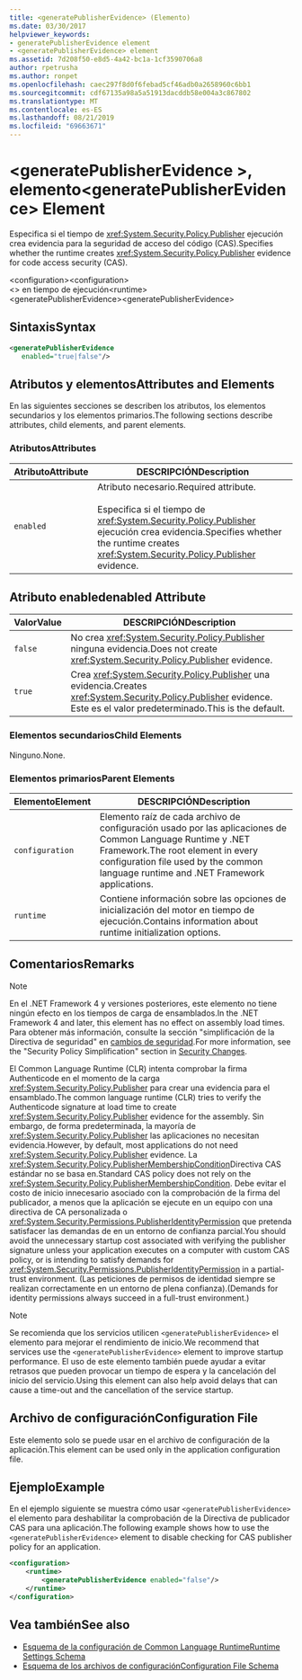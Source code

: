 ```yaml
---
title: <generatePublisherEvidence> (Elemento)
ms.date: 03/30/2017
helpviewer_keywords:
- generatePublisherEvidence element
- <generatePublisherEvidence> element
ms.assetid: 7d208f50-e8d5-4a42-bc1a-1cf3590706a8
author: rpetrusha
ms.author: ronpet
ms.openlocfilehash: caec297f8d0f6febad5cf46adb0a2658960c6bb1
ms.sourcegitcommit: cdf67135a98a5a51913dacddb58e004a3c867802
ms.translationtype: MT
ms.contentlocale: es-ES
ms.lasthandoff: 08/21/2019
ms.locfileid: "69663671"
---
```

# <a name="generatepublisherevidence-element"></a><span data-ttu-id="edddb-102">\<generatePublisherEvidence >, elemento</span><span class="sxs-lookup"><span data-stu-id="edddb-102">\<generatePublisherEvidence> Element</span></span>
<span data-ttu-id="edddb-103">Especifica si el tiempo de <xref:System.Security.Policy.Publisher> ejecución crea evidencia para la seguridad de acceso del código (CAS).</span><span class="sxs-lookup"><span data-stu-id="edddb-103">Specifies whether the runtime creates <xref:System.Security.Policy.Publisher> evidence for code access security (CAS).</span></span>  
  
 <span data-ttu-id="edddb-104">\<configuration></span><span class="sxs-lookup"><span data-stu-id="edddb-104">\<configuration></span></span>  
<span data-ttu-id="edddb-105">\<> en tiempo de ejecución</span><span class="sxs-lookup"><span data-stu-id="edddb-105">\<runtime></span></span>  
<span data-ttu-id="edddb-106">\<generatePublisherEvidence></span><span class="sxs-lookup"><span data-stu-id="edddb-106">\<generatePublisherEvidence></span></span>  
  
## <a name="syntax"></a><span data-ttu-id="edddb-107">Sintaxis</span><span class="sxs-lookup"><span data-stu-id="edddb-107">Syntax</span></span>  
  
```xml  
<generatePublisherEvidence    
   enabled="true|false"/>  
```  
  
## <a name="attributes-and-elements"></a><span data-ttu-id="edddb-108">Atributos y elementos</span><span class="sxs-lookup"><span data-stu-id="edddb-108">Attributes and Elements</span></span>  
 <span data-ttu-id="edddb-109">En las siguientes secciones se describen los atributos, los elementos secundarios y los elementos primarios.</span><span class="sxs-lookup"><span data-stu-id="edddb-109">The following sections describe attributes, child elements, and parent elements.</span></span>  
  
### <a name="attributes"></a><span data-ttu-id="edddb-110">Atributos</span><span class="sxs-lookup"><span data-stu-id="edddb-110">Attributes</span></span>  
  
|<span data-ttu-id="edddb-111">Atributo</span><span class="sxs-lookup"><span data-stu-id="edddb-111">Attribute</span></span>|<span data-ttu-id="edddb-112">DESCRIPCIÓN</span><span class="sxs-lookup"><span data-stu-id="edddb-112">Description</span></span>|  
|---------------|-----------------|  
|`enabled`|<span data-ttu-id="edddb-113">Atributo necesario.</span><span class="sxs-lookup"><span data-stu-id="edddb-113">Required attribute.</span></span><br /><br /> <span data-ttu-id="edddb-114">Especifica si el tiempo de <xref:System.Security.Policy.Publisher> ejecución crea evidencia.</span><span class="sxs-lookup"><span data-stu-id="edddb-114">Specifies whether the runtime creates <xref:System.Security.Policy.Publisher> evidence.</span></span>|  
  
## <a name="enabled-attribute"></a><span data-ttu-id="edddb-115">Atributo enabled</span><span class="sxs-lookup"><span data-stu-id="edddb-115">enabled Attribute</span></span>  
  
|<span data-ttu-id="edddb-116">Valor</span><span class="sxs-lookup"><span data-stu-id="edddb-116">Value</span></span>|<span data-ttu-id="edddb-117">DESCRIPCIÓN</span><span class="sxs-lookup"><span data-stu-id="edddb-117">Description</span></span>|  
|-----------|-----------------|  
|`false`|<span data-ttu-id="edddb-118">No crea <xref:System.Security.Policy.Publisher> ninguna evidencia.</span><span class="sxs-lookup"><span data-stu-id="edddb-118">Does not create <xref:System.Security.Policy.Publisher> evidence.</span></span>|  
|`true`|<span data-ttu-id="edddb-119">Crea <xref:System.Security.Policy.Publisher> una evidencia.</span><span class="sxs-lookup"><span data-stu-id="edddb-119">Creates <xref:System.Security.Policy.Publisher> evidence.</span></span> <span data-ttu-id="edddb-120">Este es el valor predeterminado.</span><span class="sxs-lookup"><span data-stu-id="edddb-120">This is the default.</span></span>|  
  
### <a name="child-elements"></a><span data-ttu-id="edddb-121">Elementos secundarios</span><span class="sxs-lookup"><span data-stu-id="edddb-121">Child Elements</span></span>  
 <span data-ttu-id="edddb-122">Ninguno.</span><span class="sxs-lookup"><span data-stu-id="edddb-122">None.</span></span>  
  
### <a name="parent-elements"></a><span data-ttu-id="edddb-123">Elementos primarios</span><span class="sxs-lookup"><span data-stu-id="edddb-123">Parent Elements</span></span>  
  
|<span data-ttu-id="edddb-124">Elemento</span><span class="sxs-lookup"><span data-stu-id="edddb-124">Element</span></span>|<span data-ttu-id="edddb-125">DESCRIPCIÓN</span><span class="sxs-lookup"><span data-stu-id="edddb-125">Description</span></span>|  
|-------------|-----------------|  
|`configuration`|<span data-ttu-id="edddb-126">Elemento raíz de cada archivo de configuración usado por las aplicaciones de Common Language Runtime y .NET Framework.</span><span class="sxs-lookup"><span data-stu-id="edddb-126">The root element in every configuration file used by the common language runtime and .NET Framework applications.</span></span>|  
|`runtime`|<span data-ttu-id="edddb-127">Contiene información sobre las opciones de inicialización del motor en tiempo de ejecución.</span><span class="sxs-lookup"><span data-stu-id="edddb-127">Contains information about runtime initialization options.</span></span>|  
  
## <a name="remarks"></a><span data-ttu-id="edddb-128">Comentarios</span><span class="sxs-lookup"><span data-stu-id="edddb-128">Remarks</span></span>  
  
> [!NOTE]
>  <span data-ttu-id="edddb-129">En el .NET Framework 4 y versiones posteriores, este elemento no tiene ningún efecto en los tiempos de carga de ensamblados.</span><span class="sxs-lookup"><span data-stu-id="edddb-129">In the .NET Framework 4 and later, this element has no effect on assembly load times.</span></span> <span data-ttu-id="edddb-130">Para obtener más información, consulte la sección "simplificación de la Directiva de seguridad" en [cambios de seguridad](../../../security/security-changes.md).</span><span class="sxs-lookup"><span data-stu-id="edddb-130">For more information, see the "Security Policy Simplification" section in [Security Changes](../../../security/security-changes.md).</span></span>  
  
 <span data-ttu-id="edddb-131">El Common Language Runtime (CLR) intenta comprobar la firma Authenticode en el momento de la carga <xref:System.Security.Policy.Publisher> para crear una evidencia para el ensamblado.</span><span class="sxs-lookup"><span data-stu-id="edddb-131">The common language runtime (CLR) tries to verify the Authenticode signature at load time to create <xref:System.Security.Policy.Publisher> evidence for the assembly.</span></span> <span data-ttu-id="edddb-132">Sin embargo, de forma predeterminada, la mayoría de <xref:System.Security.Policy.Publisher> las aplicaciones no necesitan evidencia.</span><span class="sxs-lookup"><span data-stu-id="edddb-132">However, by default, most applications do not need <xref:System.Security.Policy.Publisher> evidence.</span></span> <span data-ttu-id="edddb-133">La <xref:System.Security.Policy.PublisherMembershipCondition>Directiva CAS estándar no se basa en.</span><span class="sxs-lookup"><span data-stu-id="edddb-133">Standard CAS policy does not rely on the <xref:System.Security.Policy.PublisherMembershipCondition>.</span></span> <span data-ttu-id="edddb-134">Debe evitar el costo de inicio innecesario asociado con la comprobación de la firma del publicador, a menos que la aplicación se ejecute en un equipo con una directiva de CA personalizada o <xref:System.Security.Permissions.PublisherIdentityPermission> que pretenda satisfacer las demandas de en un entorno de confianza parcial.</span><span class="sxs-lookup"><span data-stu-id="edddb-134">You should avoid the unnecessary startup cost associated with verifying the publisher signature unless your application executes on a computer with custom CAS policy, or is intending to satisfy demands for <xref:System.Security.Permissions.PublisherIdentityPermission> in a partial-trust environment.</span></span> <span data-ttu-id="edddb-135">(Las peticiones de permisos de identidad siempre se realizan correctamente en un entorno de plena confianza).</span><span class="sxs-lookup"><span data-stu-id="edddb-135">(Demands for identity permissions always succeed in a full-trust environment.)</span></span>  
  
> [!NOTE]
>  <span data-ttu-id="edddb-136">Se recomienda que los servicios utilicen `<generatePublisherEvidence>` el elemento para mejorar el rendimiento de inicio.</span><span class="sxs-lookup"><span data-stu-id="edddb-136">We recommend that services use the `<generatePublisherEvidence>` element to improve startup performance.</span></span>  <span data-ttu-id="edddb-137">El uso de este elemento también puede ayudar a evitar retrasos que pueden provocar un tiempo de espera y la cancelación del inicio del servicio.</span><span class="sxs-lookup"><span data-stu-id="edddb-137">Using this element can also help avoid delays that can cause a time-out and the cancellation of the service startup.</span></span>  
  
## <a name="configuration-file"></a><span data-ttu-id="edddb-138">Archivo de configuración</span><span class="sxs-lookup"><span data-stu-id="edddb-138">Configuration File</span></span>  
 <span data-ttu-id="edddb-139">Este elemento solo se puede usar en el archivo de configuración de la aplicación.</span><span class="sxs-lookup"><span data-stu-id="edddb-139">This element can be used only in the application configuration file.</span></span>  
  
## <a name="example"></a><span data-ttu-id="edddb-140">Ejemplo</span><span class="sxs-lookup"><span data-stu-id="edddb-140">Example</span></span>  
 <span data-ttu-id="edddb-141">En el ejemplo siguiente se muestra cómo usar `<generatePublisherEvidence>` el elemento para deshabilitar la comprobación de la Directiva de publicador CAS para una aplicación.</span><span class="sxs-lookup"><span data-stu-id="edddb-141">The following example shows how to use the `<generatePublisherEvidence>` element to disable checking for CAS publisher policy for an application.</span></span>  
  
```xml  
<configuration>  
    <runtime>  
        <generatePublisherEvidence enabled="false"/>  
    </runtime>  
</configuration>  
```  
  
## <a name="see-also"></a><span data-ttu-id="edddb-142">Vea también</span><span class="sxs-lookup"><span data-stu-id="edddb-142">See also</span></span>

- [<span data-ttu-id="edddb-143">Esquema de la configuración de Common Language Runtime</span><span class="sxs-lookup"><span data-stu-id="edddb-143">Runtime Settings Schema</span></span>](index.md)
- [<span data-ttu-id="edddb-144">Esquema de los archivos de configuración</span><span class="sxs-lookup"><span data-stu-id="edddb-144">Configuration File Schema</span></span>](../index.md)
